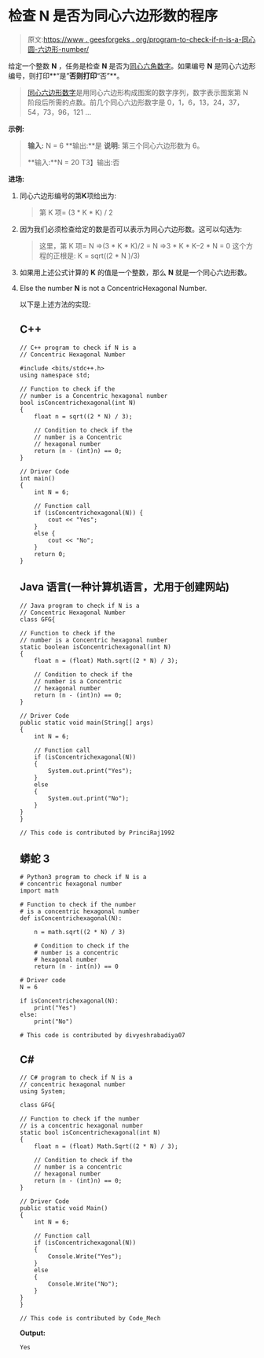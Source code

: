 # 检查 N 是否为同心六边形数的程序

> 原文:[https://www . geesforgeks . org/program-to-check-if-n-is-a-同心圆-六边形-number/](https://www.geeksforgeeks.org/program-to-check-if-n-is-a-concentric-hexagonal-number/)

给定一个整数 **N** ，任务是检查 **N** 是否为[同心六角数字](https://www.geeksforgeeks.org/concentric-hexagonal-numbers/)。如果编号 **N** 是同心六边形编号，则打印**“是”**否则打印**“否”**。

> [同心六边形数字](https://www.geeksforgeeks.org/concentric-hexagonal-numbers/)是用同心六边形构成图案的数字序列，数字表示图案第 N 阶段后所需的点数。前几个同心六边形数字是 0，1，6，13，24，37，54，73，96，121 …

**示例:**

> **输入:** N = 6
> **输出:**是
> **说明:**
> 第三个同心六边形数为 6。
> 
> **输入:**N = 20
> T3】输出:否

**进场:**

1.  同心六边形编号的第**K**项给出为:

    > 第 K 项= (3 * K * K) / 2

2.  因为我们必须检查给定的数是否可以表示为同心六边形数。这可以勾选为:

    > 这里，第 K 项= N
    > =>(3 * K * K)/2 = N
    > =>3 * K * K–2 * N = 0
    > 这个方程的正根是:
    > K = sqrt((2 * N )/3)

3.  如果用上述公式计算的 **K** 的值是一个整数，那么 **N** 就是一个同心六边形数。
4.  Else the number **N** is not a ConcentricHexagonal Number.

    以下是上述方法的实现:

    ## C++

    ```
    // C++ program to check if N is a
    // Concentric Hexagonal Number

    #include <bits/stdc++.h>
    using namespace std;

    // Function to check if the
    // number is a Concentric hexagonal number
    bool isConcentrichexagonal(int N)
    {
        float n = sqrt((2 * N) / 3);

        // Condition to check if the
        // number is a Concentric 
        // hexagonal number
        return (n - (int)n) == 0;
    }

    // Driver Code
    int main()
    {
        int N = 6;

        // Function call
        if (isConcentrichexagonal(N)) {
            cout << "Yes";
        }
        else {
            cout << "No";
        }
        return 0;
    }
    ```

    ## Java 语言(一种计算机语言，尤用于创建网站)

    ```
    // Java program to check if N is a
    // Concentric Hexagonal Number
    class GFG{

    // Function to check if the
    // number is a Concentric hexagonal number
    static boolean isConcentrichexagonal(int N)
    {
        float n = (float) Math.sqrt((2 * N) / 3);

        // Condition to check if the
        // number is a Concentric 
        // hexagonal number
        return (n - (int)n) == 0;
    }

    // Driver Code
    public static void main(String[] args)
    {
        int N = 6;

        // Function call
        if (isConcentrichexagonal(N)) 
        {
            System.out.print("Yes");
        }
        else 
        {
            System.out.print("No");
        }
    }
    }

    // This code is contributed by PrinciRaj1992
    ```

    ## 蟒蛇 3

    ```
    # Python3 program to check if N is a 
    # concentric hexagonal number 
    import math

    # Function to check if the number
    # is a concentric hexagonal number 
    def isConcentrichexagonal(N):

        n = math.sqrt((2 * N) / 3)

        # Condition to check if the 
        # number is a concentric 
        # hexagonal number
        return (n - int(n)) == 0

    # Driver code
    N = 6

    if isConcentrichexagonal(N):
        print("Yes")
    else:
        print("No")

    # This code is contributed by divyeshrabadiya07
    ```

    ## C#

    ```
    // C# program to check if N is a
    // concentric hexagonal number
    using System;

    class GFG{

    // Function to check if the number 
    // is a concentric hexagonal number
    static bool isConcentrichexagonal(int N)
    {
        float n = (float) Math.Sqrt((2 * N) / 3);

        // Condition to check if the
        // number is a concentric 
        // hexagonal number
        return (n - (int)n) == 0;
    }

    // Driver Code
    public static void Main()
    {
        int N = 6;

        // Function call
        if (isConcentrichexagonal(N)) 
        {
            Console.Write("Yes");
        }
        else
        {
            Console.Write("No");
        }
    }
    }

    // This code is contributed by Code_Mech
    ```

    **Output:**

    ```
    Yes

    ```